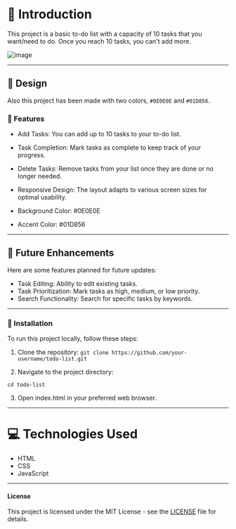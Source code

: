 <h1>📝 Introduction</h1>

This project is a basic to-do list with a capacity of 10 tasks that you want/need to do. Once you reach 10 tasks, you can't add more.

![image](https://github.com/user-attachments/assets/d2446832-bb25-4358-910c-28de81651348)

---

<h2>🎨 Design</h2>

Also this project has been made with two colors, `#0E0E0E` and `#01D856`.

### 📂 Features
- Add Tasks: You can add up to 10 tasks to your to-do list.
- Task Completion: Mark tasks as complete to keep track of your progress.
- Delete Tasks: Remove tasks from your list once they are done or no longer needed.
- Responsive Design: The layout adapts to various screen sizes for optimal usability.

- Background Color: #0E0E0E
- Accent Color: #01D856
  
---
<h2>🚀 Future Enhancements</h3>

Here are some features planned for future updates:

- Task Editing: Ability to edit existing tasks.
- Task Prioritization: Mark tasks as high, medium, or low priority.
- Search Functionality: Search for specific tasks by keywords.

---

<h3>🔧 Installation</h3>
To run this project locally, follow these steps:

1. Clone the repository: `git clone https://github.com/your-username/todo-list.git`

2. Navigate to the project directory:

`cd todo-list`

3. Open index.html in your preferred web browser.

---

<h1>💻 Technologies Used</h1>

- HTML
- CSS
- JavaScript
---

<h4>License</h1>

This project is licensed under the MIT License - see the [LICENSE](LICENSE) file for details.
